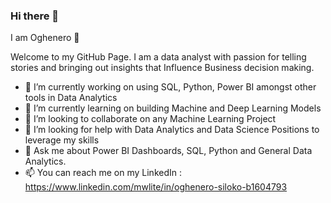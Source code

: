 ### Hi there 👋
I am Oghenero 🤗


Welcome to my GitHub Page. 
I am a data analyst with passion for telling stories and bringing out insights that Influence 
Business decision making.

- 🔭 I’m currently working on using SQL, Python, Power BI amongst other tools in Data Analytics
- 🌱 I’m currently learning on building Machine and Deep Learning Models
- 👯 I’m looking to collaborate on any Machine Learning Project
- 🤔 I’m looking for help with Data Analytics and Data Science Positions to leverage my skills
- 💬 Ask me about Power BI Dashboards, SQL, Python and General Data Analytics.
- 📫 You can reach me on my LinkedIn : https://www.linkedin.com/mwlite/in/oghenero-siloko-b1604793
<!--
**oghenerosiloko/Oghenerosiloko** is a ✨ _special_ ✨ repository because its `README.md` (this file) appears on your GitHub profile.

Here are some ideas to get you started:

-->
